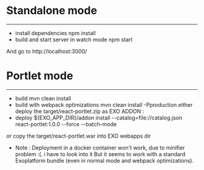 # Standalone mode
-------------------
* install dependencies
npm install
* build and start server in watch mode
npm start

And go to http://localhost:3000/


# Portlet mode
-------------------
* build
mvn clean install
* build with webpack optimizations
mvn clean install -Pproduction
either deploy the target/react-portlet.zip as EXO ADDON :
* deploy
${EXO_APP_DIR}/addon install --catalog=file://catalog.json react-portlet:1.0.0 --force --batch-mode

or copy the target/react-portlet.war into EXO webapps dir

* Note :
Deployment in a docker container won't work, due to minifier problem :(. i have to look into it
But it seems to work with a standard Exoplatform bundle (even in normal mode and webpack optimizations).
